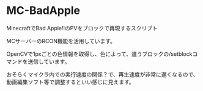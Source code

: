 # MC-BadApple

MinecraftでBad Apple!!のPVをブロックで再現するスクリプト

MCサーバーのRCON機能を活用しています。

OpenCVで1pxごとの色情報を取得し、色によって、違うブロックの/setblockコマンドを送信しています。

おそらくマイクラ内での実行速度の関係？で、再生速度が非常に遅くなるので、動画編集ソフト等で調整するといい感じに見えます。
